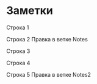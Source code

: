 # Заметки

Строка 1

Строка 2 Правка в ветке Notes

Строка 3

Строка 4

Строка 5 Правка в ветке Notes2